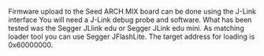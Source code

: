 Firmware upload to the Seed ARCH MIX board can be done using the J-Link interface
You will need a J-Link debug probe and software. What has been tested was the
Segger JLlink edu or Segger JLink edu mini. As matching loader tool you can use
Segger JFlashLite. The target address for loading is 0x60000000.
